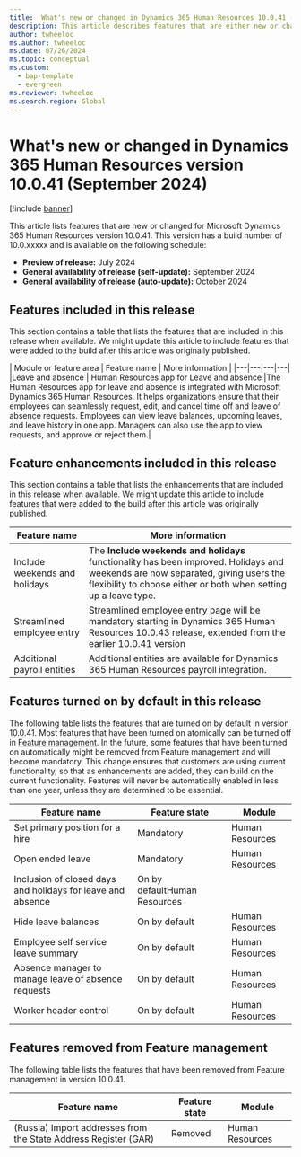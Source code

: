 ```yaml
---
title:  What's new or changed in Dynamics 365 Human Resources 10.0.41 (September 2024)
description: This article describes features that are either new or changed in the Microsoft Dynamics 365 Human Resources version 10.0.41 preview release.
author: twheeloc
ms.author: twheeloc
ms.date: 07/26/2024
ms.topic: conceptual
ms.custom: 
  - bap-template
  - evergreen
ms.reviewer: twheeloc
ms.search.region: Global
---
```


# What's new or changed in Dynamics 365 Human Resources version 10.0.41 (September 2024)

[!include [banner](../../includes/preview-banner.md)]

This article lists features that are new or changed for Microsoft Dynamics 365 Human Resources version 10.0.41. This version has a build number of 10.0.xxxxx and is available on the following schedule:

- **Preview of release:** July 2024
- **General availability of release (self-update):** September 2024
- **General availability of release (auto-update):** October 2024

## Features included in this release

This section contains a table that lists the features that are included in this release when available. We might update this article to include features that were added to the build after this article was originally published.

| Module or feature area | Feature name | More information | 
|---|---|---|---|
|Leave and absence | Human Resources app for Leave and absence |The Human Resources app for leave and absence is integrated with Microsoft Dynamics 365 Human Resources. It helps organizations ensure that their employees can seamlessly request, edit, and cancel time off and leave of absence requests. Employees can view leave balances, upcoming leaves, and leave history in one app. Managers can also use the app to view requests, and approve or reject them.| 

## Feature enhancements included in this release

This section contains a table that lists the enhancements that are included in this release when available. We might update this article to include features that were added to the build after this article was 
originally published.

| Feature name | More information | 
|---|---|
|Include weekends and holidays	|The **Include weekends and holidays** functionality has been improved. Holidays and weekends are now separated, giving users the flexibility to choose either or both when setting up a leave type. |
|Streamlined employee entry|	Streamlined employee entry page will be mandatory starting in Dynamics 365 Human Resources 10.0.43 release, extended from the earlier 10.0.41 version|
|Additional payroll entities	|Additional entities are available for Dynamics 365 Human Resources payroll integration.|


## Features turned on by default in this release

The following table lists the features that are turned on by default in version 10.0.41. Most features that have been turned on atomically can be turned off in [Feature management](../../fin-ops-core/fin-ops/get-started/feature-management/feature-management-overview.md). In the future, some features that have been turned on automatically might be removed from Feature management and will become mandatory. This change ensures that customers are using current functionality, so that as enhancements are added, they can build on the current functionality. Features will never be automatically enabled in less than one year, unless they are determined to be essential.

| Feature name | Feature state | Module |
|--------------|---------------|--------|
|Set primary position for a hire| Mandatory|Human Resources|
|Open ended leave| Mandatory |Human Resources|
|Inclusion of closed days and holidays for leave and absence|On by defaultHuman Resources|
|Hide leave balances|On by default|Human Resources|
|Employee self service leave summary|On by default|Human Resources|
|Absence manager to manage leave of absence requests|On by default|Human Resources|
|Worker header control|On by default|Human Resources|


## Features removed from Feature management

The following table lists the features that have been removed from Feature management in version 10.0.41.

| Feature name | Feature state | Module |
|--------------|---------------|--------|
|(Russia) Import addresses from the State Address Register (GAR)|Removed | Human Resources|

